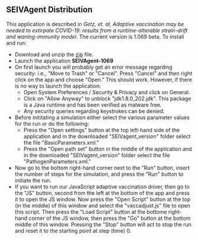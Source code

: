 ## SEIVAgent Distribution
This application is described in *Getz, et. al, Adaptive vaccination may be needed to extirpate COVID-19: results from a runtime-alterable strain-drift and waning-immunity model*. The current version is 1.069 beta. To install and run:
* Download and unzip the [zip](https://github.com/rmsalter/SEIVAgent_distribution/releases/download/1.069_beta/SEIVAgent_1.069beta.zip) file.
* Launch the application **SEIVAgent-1069**
* On first launch you will probably get an error message regarding security: i.e., "Move to Trash" or "Cancel". Press "Cancel" and then right click on the app and choose "Open."  This should work.  However, if there is no way to launch the application:
  * Open System Preferences / Security & Privacy and click on General.
  * Click on "Allow Anyway" to unblock "jdk1.8.0_202.jdk". This package is a Java runtime and has been verified as malware free.
  * Any security queries regarding keystrokes can be denied.
* Before inititating a simulation either select the various parameter values for the run or do the following: 
  * Press the "Open settings" button at the top left-hand side of the application and in the downloaded "SEIVagent_version" folder select the file "BasicParameters.xml."
  * Press the "Open path set" button in the middle of the application and in the downloaded "SEIVagent_version" folder select the file "PathogenParameters.xml."
* Now go to the bottom right-hand corner next to the "Run" button, insert the number of steps for the simulation, and press the "Run" button to initiate the run.
* If you want to run our JavaScript adaptive vaccination driver, then go to the "JS" button, second from the left at the bottom of the app and press it to open the JS window.  Now press the "Open Script" button at the top (in the middle) of this window and select the "vaccadjust.js" file to open this script.  Then press the "Load Script" button at the bottome right-hand corner of the JS window, then press the "Go" button at the bottom middle of this window.  Pressing the "Stop" button will act to stop the run and reset it to the starting point at step (time) 0.
